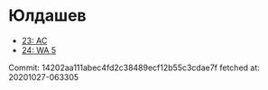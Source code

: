 # Юлдашев
- [23: AC](23.md)
- [24: WA 5](24.md)

Commit: 14202aa111abec4fd2c38489ecf12b55c3cdae7f
 fetched at: 20201027-063305
